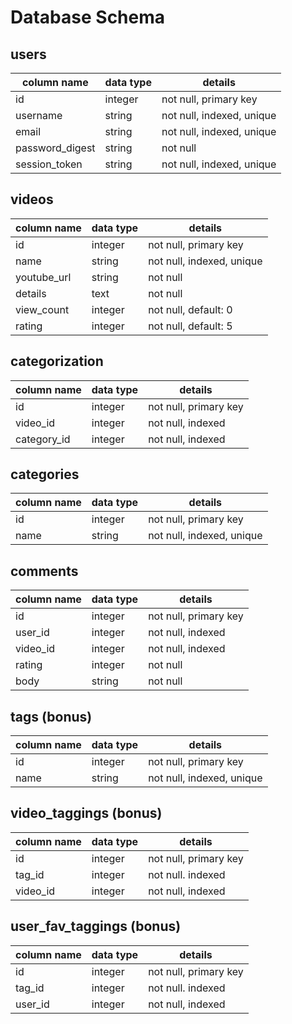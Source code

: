 # Database Schema

## users
column name     | data type | details
----------------|-----------|-----------------------
id              | integer   | not null, primary key
username        | string    | not null, indexed, unique
email           | string    | not null, indexed, unique
password_digest | string    | not null
session_token   | string    | not null, indexed, unique

## videos
column name     | data type | details
----------------|-----------|-----------------------
id              | integer   | not null, primary key
name            | string    | not null, indexed, unique
youtube_url     | string    | not null
details         | text      | not null
view_count      | integer   | not null, default: 0
rating          | integer   | not null, default: 5

## categorization
column name     | data type | details
----------------|-----------|-----------------------
id              | integer   | not null, primary key
video_id        | integer   | not null, indexed
category_id     | integer   | not null, indexed

## categories
column name     | data type | details
----------------|-----------|-----------------------
id              | integer   | not null, primary key
name            | string    | not null, indexed, unique

## comments
column name     | data type | details
----------------|-----------|-----------------------
id              | integer   | not null, primary key
user_id         | integer   | not null, indexed
video_id        | integer   | not null, indexed
rating          | integer   | not null
body            | string    | not null

## tags (bonus)
column name     | data type | details
----------------|-----------|-----------------------
id              | integer   | not null, primary key
name            | string    | not null, indexed, unique

## video_taggings (bonus)
column name     | data type | details
----------------|-----------|-----------------------
id              | integer   | not null, primary key
tag_id          | integer   | not null. indexed
video_id        | integer   | not null, indexed

## user_fav_taggings (bonus)
column name     | data type | details
----------------|-----------|-----------------------
id              | integer   | not null, primary key
tag_id          | integer   | not null. indexed
user_id         | integer   | not null, indexed
